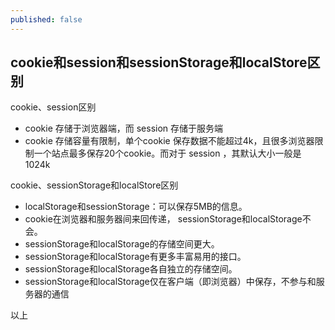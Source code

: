 ```yaml
---
published: false
---
```

## cookie和session和sessionStorage和localStore区别

cookie、session区别

- cookie 存储于浏览器端，而 session 存储于服务端
- cookie 存储容量有限制，单个cookie 保存数据不能超过4k，且很多浏览器限制一个站点最多保存20个cookie。而对于 session ，其默认大小一般是1024k


cookie、sessionStorage和localStore区别
- localStorage和sessionStorage：可以保存5MB的信息。
- cookie在浏览器和服务器间来回传递， sessionStorage和localStorage不会。
- sessionStorage和localStorage的存储空间更大。
- sessionStorage和localStorage有更多丰富易用的接口。
- sessionStorage和localStorage各自独立的存储空间。
- sessionStorage和localStorage仅在客户端（即浏览器）中保存，不参与和服务器的通信

以上
